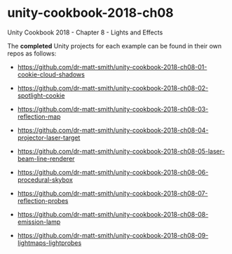 # unity-cookbook-2018-ch08
Unity Cookbook 2018 - Chapter 8 - Lights and Effects

The **completed** Unity projects for each example can be found in their own repos as follows:

- https://github.com/dr-matt-smith/unity-cookbook-2018-ch08-01-cookie-cloud-shadows

- https://github.com/dr-matt-smith/unity-cookbook-2018-ch08-02-spotlight-cookie

- https://github.com/dr-matt-smith/unity-cookbook-2018-ch08-03-reflection-map

- https://github.com/dr-matt-smith/unity-cookbook-2018-ch08-04-projector-laser-target

- https://github.com/dr-matt-smith/unity-cookbook-2018-ch08-05-laser-beam-line-renderer

- https://github.com/dr-matt-smith/unity-cookbook-2018-ch08-06-procedural-skybox

- https://github.com/dr-matt-smith/unity-cookbook-2018-ch08-07-reflection-probes

- https://github.com/dr-matt-smith/unity-cookbook-2018-ch08-08-emission-lamp

- https://github.com/dr-matt-smith/unity-cookbook-2018-ch08-09-lightmaps-lightprobes

